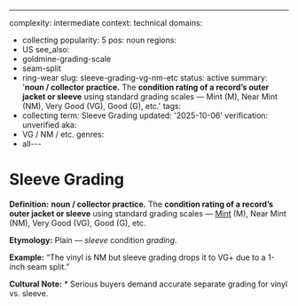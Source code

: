 ---
complexity: intermediate
context: technical
domains:
- collecting
popularity: 5
pos: noun
regions:
- US
see_also:
- goldmine-grading-scale
- seam-split
- ring-wear
slug: sleeve-grading-vg-nm-etc
status: active
summary: '**noun / collector practice.** The **condition rating of a record’s outer
  jacket or sleeve** using standard grading scales — Mint (M), Near Mint (NM), Very
  Good (VG), Good (G), etc.'
tags:
- collecting
term: Sleeve Grading
updated: '2025-10-06'
verification: unverified
aka:
- VG / NM / etc.
genres:
- all---

# Sleeve Grading

**Definition:** **noun / collector practice.** The **condition rating of a record’s outer jacket or sleeve** using standard grading scales — [Mint](../m/mint-minus/) (M), Near Mint (NM), Very Good (VG), Good (G), etc.

**Etymology:** Plain — *sleeve* condition *grading*.

**Example:** “The vinyl is NM but sleeve grading drops it to VG+ due to a 1-inch seam split.”

**Cultural Note:** * Serious buyers demand accurate separate grading for vinyl vs. sleeve.

